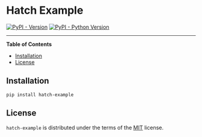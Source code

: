 # Hatch Example

[![PyPI - Version](https://img.shields.io/pypi/v/hatch-example.svg)](https://pypi.org/project/hatch-example)
[![PyPI - Python Version](https://img.shields.io/pypi/pyversions/hatch-example.svg)](https://pypi.org/project/hatch-example)

-----

**Table of Contents**

- [Installation](#installation)
- [License](#license)

## Installation

```console
pip install hatch-example
```

## License

`hatch-example` is distributed under the terms of the [MIT](https://spdx.org/licenses/MIT.html) license.
